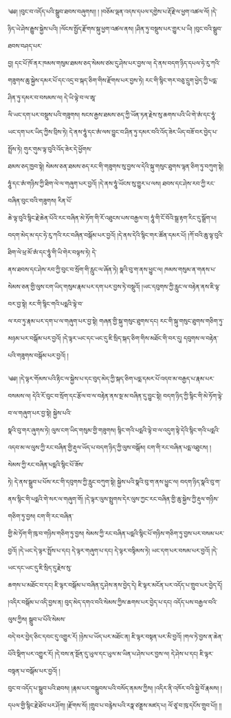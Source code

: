 ﻿  
༄༅། །བུང་བ་འདོད་པའི་སྒྲུབ་ཐབས་བཞུགས།། ། །བཅོམ་ལྡན་འདས་དཔལ་དགྱེས་པ་རྡོ་རྗེ་ལ་ཕྱག་འཚལ་ལོ། །དེ་ཉིད་ཡེ་ཤེས་རྒྱུས་སྐྱེས་པའི། །ལོངས་སྤྱོད་རྫོགས་སྐུ་ཕྱག་འཚལ་ནས། །ཤིན་ཏུ་བསྡུས་པར་གྱུར་པ་ཡི། །བུང་བའི་སྒྲུབ་ཐབས་བཤད་པར་  
བྱ། དང་པོ་ཁོ་ནར་ཁམས་གསུམ་ཐམས་ཅད་སེམས་ཙམ་དུ་ཤེས་པར་བྱས་ལ། དེ་ནས་བདག་ཉིད་དཔལ་ཧེ་རུ་ཀའི་གཟུགས་ཆུ་སྐྱེས་དམར་པོ་དང་འདྲ་བ་སྐད་ཅིག་གིས་རྫོགས་པར་བྱས་ཏེ། རང་གི་སྙིང་གར་བཅུ་དྲུག་ཕྱེད་ཀྱི་པདྨ་ཤིན་ཏུ་དམར་བ་བསམས་ལ། དེ་ཡི་ལྟེ་བ་ལ་ཨཱ་  
ལི་ཡང་དག་པར་བསྡུས་པའི་གཟུགས། སངས་རྒྱས་ཐམས་ཅད་ཀྱི་ཡོན་ཏན་རྗེས་སུ་ཆགས་པའི་ཡི་གེ་ཨཾ་དང་ཧཱུཾ་ཡང་དག་པར་ཡིད་ཀྱིས་བྲིས་ཏེ། དེ་ནས་ཧཱུཾ་དང་ཨཾ་ལས་བྱུང་བ་ཤིན་ཏུ་དམར་བའི་འོད་ཟེར་ཡིད་བཟོ་བར་བྱེད་པ་སྤྲོས་ཏེ། གུར་གུམ་ལྟ་བུའི་འོད་ཟེར་དེ་ཕྱོགས་  
ཐམས་ཅད་ཁྱབ་སྟེ། སེམས་ཅན་ཐམས་ཅད་རང་གི་གཟུགས་སུ་བྱས་ལ་དེའི་སྐུ་གསུང་ཐུགས་ལྷན་ཅིག་ཏུ་བཀུག་སྟེ། ཧཱུཾ་དང་ཨཾ་གཉིས་ཀྱི་ཐིག་ལེ་ལ་གཞུག་པར་བྱའོ། །དེ་ནས་ཧཱུཾ་ཡོངས་སུ་གྱུར་པ་ལས། ཐབས་དང་ཤེས་རབ་ཀྱི་རང་བཞིན་བུང་བའི་གཟུགས། རིན་པོ་  
ཆེ་ལྟ་བུའི་སྙིང་རྗེ་ཆེན་པོའི་རང་བཞིན་མེ་ཏོག་གི་རོ་འཐུངས་པས་བརྒྱལ་བ། ཧཱུཾ་གི་ངོ་བོའི་སྒྲ་རྟག་རིང་དུ་སྒྲོག་པ། བདག་མེད་མ་དང་ཧེ་རུ་ཀའི་རང་བཞིན་བསྒོམ་པར་བྱའོ། །དེ་ནས་དེའི་སྙིང་གར་ཚོན་དམར་པོ། །ཀོ་བའི་ཆུ་ལྟ་བུའི་ཐིག་ལེ་ཕྲ་མོ་ཨཾ་དང་ཧཱུཾ་གི་ཡི་གེར་བལྟས་ཏེ། དེ་  
ནས་ཐབས་དང་ཤེས་རབ་ཀྱི་བུང་བ་སྲོག་གི་རླུང་ལ་ཞོན་ཏེ། སྣའི་བུ་ག་ནས་ཕྱུང་ལ། ཁམས་གསུམ་ན་གནས་པ་སེམས་ཅན་གྱི་ལུས་ངག་ཡིད་གསུམ་རྣམ་པར་དག་པར་བྱས་ཏེ་བསྡུའོ། །ཡང་དབུགས་ཀྱི་རླུང་ལ་བརྟེན་ནས་ཇི་ལྟ་བར་བྱ་སྟེ། རང་གི་སྙིང་གའི་པདྨའི་ལྟེ་བ་  
ལ་རབ་ཏུ་རྣམ་པར་དག་པ་ལ་གཞུག་པར་བྱ་སྟེ། གཞན་གྱི་སྐུ་གསུང་ཐུགས་དང། རང་གི་སྐུ་གསུང་ཐུགས་གཅིག་ཏུ་མཉམ་པར་བསྒོམ་པར་བྱའོ། །དེ་ལྟར་ཡང་དང་ཡང་དུ་ཇི་སྲིད་སྐད་ཅིག་གིས་མཐོང་གི་བར་དུ། དབུགས་ལ་བརྟེན་པའི་གཟུགས་བསྒོམ་པར་བྱའོ། །  
  
༄༅། །དེ་ལྟར་གོམས་པའི་རྟིང་ལ་སྐྱེས་པ་དང་བུད་མེད་ཀྱི་སྐད་ཅིག་པདྨ་དམར་པོ་འདབ་མ་བརྒྱད་པ་རྣམ་པར་བསམས་ལ། དེའི་རོ་བུང་བ་སྲོག་དང་རྩོལ་བ་ལ་བརྟེན་ནས་སྔ་མ་བཞིན་དུ་བྱུང་སྟེ། བདག་ཉིད་ཀྱི་སྙིང་གི་མེ་ཏོག་ལྟེ་བ་ལ་གཞུག་པར་བྱ་སྟེ། སྐྱེས་པའི་  
སྣའི་བུ་གར་ཞུགས་ཏེ། ལུས་ངག་ཡིད་གསུམ་གྱི་གཟུགས། སྙིང་གའི་པདྨའི་ལྟེ་བ་ལ་འདུག་སྟེ་དེའི་སྙིང་གའི་པདྨའི་འདབ་མ་ལ་ལུས་ཀྱི་རང་བཞིན་གྱི་རྡུལ་ཡོད་པ་བདག་ཉིད་ཀྱི་ལུས་བསྒོམ། ངག་གི་རང་བཞིན་པདྨ་འཐུངས། །སེམས་ཀྱི་རང་བཞིན་པདྨའི་སྙིང་པོ་ཟོས་  
ཏེ། དེ་ནས་སྒྲུབ་པ་པོས་རང་གི་དབུགས་ཀྱི་རླུང་བཀུག་སྟེ། སྐྱེས་པའི་སྣའི་བུ་ག་ནས་ཕྱུང་ལ། བདག་ཉིད་སྣའི་བུ་ག་ནས་སྙིང་གི་པདྨའི་གེ་སར་ལ་གཞུག་གོ། །དེ་ལྟར་ལུས་སྤྲུགས་དེར་ལུས་ཀྱང་རང་བཞིན་གྱི་ཆུ་སྐྱེས་ཀྱི་རྡུལ་གཉིས་གཅིག་ཏུ་བྱས། ངག་གི་རང་བཞིན་  
གྱི་མེ་ཏོག་གི་ཁུ་བ་གཉིས་གཅིག་ཏུ་བྱས། སེམས་ཀྱི་རང་བཞིན་པདྨའི་སྙིང་པོ་གཉིས་གཅིག་ཏུ་བྱས་པར་བསམ་པར་བྱའོ། །དེ་ཡང་དེ་ལྟར་སྤྲོས་པ་དང། དེ་ལྟར་གཞུག་པ་དང། དེ་ལྟར་བསྟིམས་ཏེ། ཡང་དག་པར་བསམ་པར་བྱའོ། །དེ་ཡང་དང་ཡང་དུ་ཇི་སྲིད་དུ་རྗེས་སུ་  
ཆགས་པ་མཐོང་བ་དང། ཇི་ལྟར་བསྒོམ་པ་བཞིན་དུ་ཤེས་ནས་བྱེད་དེ། ཇི་ལྟར་མངོན་པར་འདོད་པ་གྲུབ་པར་བྱེད་དོ། །འདིར་བསྒོམ་པ་འདི་བྱས་ན། བུད་མེད་དགའ་བའི་སེམས་ཀྱིས་ཆགས་པར་བྱེད་པ་དང། འདོད་པས་བརྒྱལ་བའི་ལུས་ཀྱིས། སྒྲུབ་པ་པོའི་སེམས་  
བདེ་བར་བྱེད་ཅིང་དབང་དུ་འགྱུར་རོ། །ཉེས་པ་ཡོད་པར་མཐོང་ན། ཇི་ལྟར་བསྟན་པར་མི་བྱའོ། །གལ་ཏེ་བྱས་ན་ཆེན་པོའི་སྡིག་པར་འགྱུར་རོ། །དེ་བས་ན་སྔོན་དུ་ཡུལ་དང་ཡུལ་མ་ཡིན་པ་ཤེས་པར་བྱས་ལ། དེ་ཤེས་པ་དང། ཇི་ལྟར་བསྟན་པ་བསྒོམ་པར་བྱའོ། །  
བུང་བ་འདོད་པ་སྒྲུབ་པའི་ཐབས། །རྣམ་པར་བསྒྲུབས་པའི་བསོད་ནམས་ཀྱིས། །འདིར་ནི་འཁོར་བའི་སྐྱེ་བོ་རྣམས། །དཔལ་གྱི་སྙིང་རྗེ་ཐོབ་པར་ཤོག། །རྫོགས་སོ། །གྲུབ་པ་བརྙེས་པའི་རཏྣ་ཙནྡྲས་མཛད་པ། ལོ་ཙཱ་བ་ཁུ་དངོས་གྲུབ་པོ།། །།  
  
  
